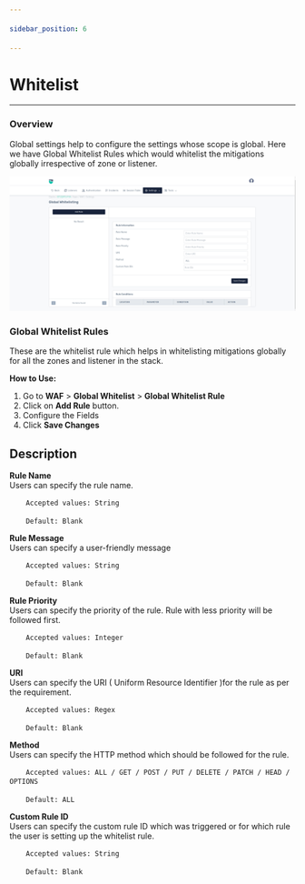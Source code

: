 ```yaml
---

sidebar_position: 6

---
```


# Whitelist

---

### Overview

Global settings help to configure the settings whose scope is global. Here we have Global Whitelist Rules which would whitelist the mitigations globally irrespective of zone or listener.


![Global Whitelist Rules](/img/waf/v8/docs/whitelist.png)


### Global Whitelist Rules

These are the whitelist rule which helps in whitelisting mitigations globally for all the zones and listener in the stack.

**How to Use:**

1. Go to **WAF** > **Global Whitelist** > **Global Whitelist Rule**
2. Click on **Add Rule** button.
3. Configure the Fields
4. Click **Save Changes**

## Description

**Rule Name**  
Users can specify the rule name.

```
    Accepted values: String

    Default: Blank 
```


**Rule Message**  
Users can specify a user-friendly message

```
    Accepted values: String

    Default: Blank 
```


**Rule Priority**  
Users can specify the priority of the rule. Rule with less priority will be followed first.

```
    Accepted values: Integer

    Default: Blank 
```


**URI**  
Users can specify the URI ( Uniform Resource Identifier )for the rule as per the requirement.

```
    Accepted values: Regex

    Default: Blank 
```


**Method**  
Users can specify the HTTP method which should be followed for the rule.

```
    Accepted values: ALL / GET / POST / PUT / DELETE / PATCH / HEAD / OPTIONS

    Default: ALL 
```


**Custom Rule ID**  
Users can specify the custom rule ID which was triggered or for which rule the user is setting up the whitelist rule.

```
    Accepted values: String

    Default: Blank 
```


